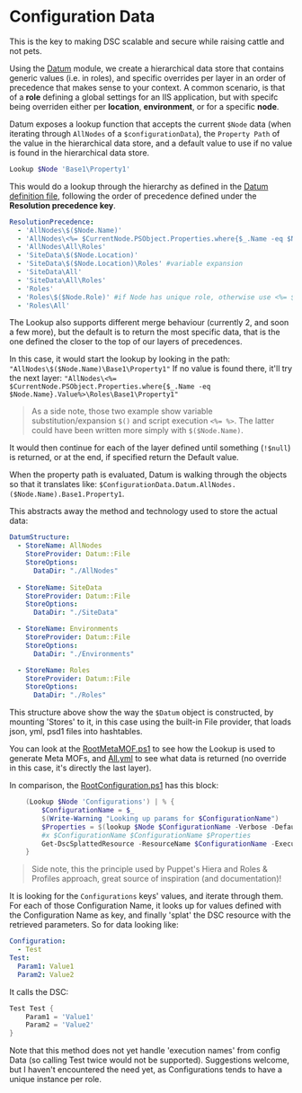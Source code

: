 # Configuration Data

This is the key to making DSC scalable and secure while raising cattle and not pets.

Using the [Datum](https://github.com/gaelcolas/Datum) module, we create a hierarchical data store
that contains generic values (i.e. in roles), and specific overrides per layer in an order of precedence
that makes sense to your context.
A common scenario, is that of a **role** defining a global settings for an IIS application, 
but with specifc being overriden either per **location**, **environment**, or for a specific **node**.

Datum exposes a lookup function that accepts the current `$Node` data (when iterating through `AllNodes` of a `$configurationData`),
the `Property Path` of the value in the hierarchical data store, and a default value to use 
if no value is found in the hierarchical data store.

```PowerShell
Lookup $Node 'Base1\Property1'
```
This would do a lookup through the hierarchy as defined in the [Datum definition file](./Datum.yml),
following the order of precedence defined under the **Resolution precedence key**.

```yaml
ResolutionPrecedence:
  - 'AllNodes\$($Node.Name)'
  - 'AllNodes\<%= $CurrentNode.PSObject.Properties.where{$_.Name -eq $Node.Name}.Value%>\Roles' #script block execution
  - 'AllNodes\All\Roles'
  - 'SiteData\$($Node.Location)'
  - 'SiteData\$($Node.Location)\Roles' #variable expansion
  - 'SiteData\All'
  - 'SiteData\All\Roles'
  - 'Roles'
  - 'Roles\$($Node.Role)' #if Node has unique role, otherwise use <%= $CurrentNode.PSObject.Properties.where{$_.Name -in $Node.Role}.Value %>
  - 'Roles\All'
```

The Lookup also supports different merge behaviour (currently 2, and soon a few more), but the default
is to return the most specific data, that is the one defined the closer to the top of our layers of precedences.

In this case, it would start the lookup by looking in the path:
`"AllNodes\$($Node.Name)\Base1\Property1"`
If no value is found there, it'll try the next layer:
`"AllNodes\<%= $CurrentNode.PSObject.Properties.where{$_.Name -eq $Node.Name}.Value%>\Roles\Base1\Property1"`

> As a side note, those two example show variable substitution/expansion `$()` and
> script execution `<%= %>`. The latter could have been written more simply with `$($Node.Name)`.

It would then continue for each of the layer defined until something (`!$null`) is returned,
or at the end, if specified return the Default value.

When the property path is evaluated, Datum is walking through the objects so that it translates like:
`$ConfigurationData.Datum.AllNodes.($Node.Name).Base1.Property1`.

This abstracts away the method and technology used to store the actual data:
```Yaml
DatumStructure:
  - StoreName: AllNodes
    StoreProvider: Datum::File
    StoreOptions:
      DataDir: "./AllNodes"
 
  - StoreName: SiteData
    StoreProvider: Datum::File
    StoreOptions:
      DataDir: "./SiteData"

  - StoreName: Environments
    StoreProvider: Datum::File
    StoreOptions:
      DataDir: "./Environments"

  - StoreName: Roles
    StoreProvider: Datum::File
    StoreOptions:
      DataDir: "./Roles"
```

This structure above show the way the `$Datum` object is constructed, by mounting 'Stores' to it,
in this case using the built-in File provider, that loads json, yml, psd1 files into hashtables.

You can look at the [RootMetaMOF.ps1](../RootMetaMOF.ps1) to see how the Lookup is used to generate Meta MOFs,
and [All.yml](./Roles/All.yml) to see what data is returned (no override in this case, it's directly the last layer).

In comparison, the [RootConfiguration.ps1](../RootConfiguration.ps1) has this block:
```PowerShell
    (Lookup $Node 'Configurations') | % {
        $ConfigurationName = $_
        $(Write-Warning "Looking up params for $ConfigurationName")
        $Properties = $(lookup $Node $ConfigurationName -Verbose -DefaultValue @{})
        #x $ConfigurationName $ConfigurationName $Properties
        Get-DscSplattedResource -ResourceName $ConfigurationName -ExecutionName $ConfigurationName -Properties $Properties
    }
```
> Side note, this the principle used by Puppet's Hiera and Roles & Profiles approach, great source of inspiration (and documentation)!

It is looking for the `Configurations` keys' values, and iterate through them.
For each of those Configuration Name, it looks up for values defined with the Configuration Name as key,
and finally 'splat' the DSC resource with the retrieved parameters.
So for data looking like:
```Yaml
Configuration:
  - Test
Test:
  Param1: Value1
  Param2: Value2
```

It calls the DSC:

```PowerShell
Test Test {
    Param1 = 'Value1'
    Param2 = 'Value2'
}
```

Note that this method does not yet handle 'execution names' from config Data (so calling Test twice would not be supported).
Suggestions welcome, but I haven't encountered the need yet, as Configurations tends to have a unique instance per role. 